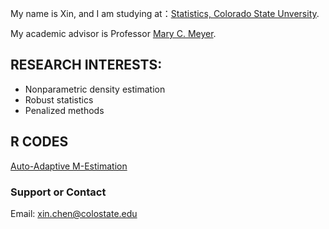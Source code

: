 My name is Xin, and I am studying at：[Statistics, Colorado State Unversity](https://statistics.colostate.edu). 

My academic advisor is Professor [Mary C. Meyer](https://www.stat.colostate.edu/~meyer/welcome.html).

## RESEARCH INTERESTS:
- Nonparametric density estimation
- Robust statistics
- Penalized methods

## R CODES
[Auto-Adaptive M-Estimation](codes_aame.md)

### Support or Contact
Email: xin.chen@colostate.edu
